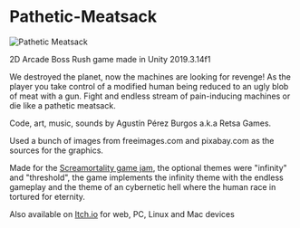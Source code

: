 # Pathetic-Meatsack

![Pathetic Meatsack](https://user-images.githubusercontent.com/54560209/178806013-770f0364-4c2b-4fb0-aa23-2c0f6b4980a0.png)

2D Arcade Boss Rush game made in Unity 2019.3.14f1 

We destroyed the planet, now the machines are looking for revenge!
As the player you take control of a modified human being reduced to an ugly blob of meat with a gun. Fight and endless stream of pain-inducing machines or die like a pathetic meatsack.

Code, art, music, sounds by Agustín Pérez Burgos a.k.a Retsa Games.

Used a bunch of images from freeimages.com and pixabay.com as the sources for the graphics.

Made for the [Screamortality game jam](https://itch.io/jam/screamortality), the optional themes were "infinity" and "threshold", the game implements the infinity theme with the endless gameplay and the theme of an cybernetic hell where the human race in tortured for eternity.

Also available on [Itch.io](https://retsagames.itch.io/patheticmeatsack) for web, PC, Linux and Mac devices
